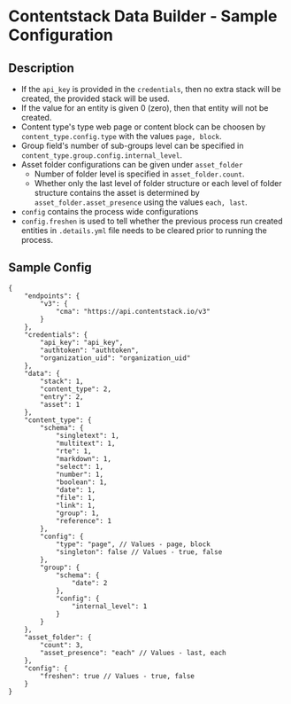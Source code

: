 # Contentstack Data Builder - Sample Configuration

## Description

  - If the `api_key` is provided in the `credentials`, then no extra stack will be created, the provided stack will be used.
  - If the value for an entity is given 0 (zero), then that entity will not be created.
  - Content type's type web page or content block can be choosen by `content_type.config.type` with the values `page, block`.
  - Group field's number of sub-groups level can be specified in `content_type.group.config.internal_level`.
  - Asset folder configurations can be given under `asset_folder`
    - Number of folder level is specified in `asset_folder.count`.
    - Whether only the last level of folder structure or each level of folder structure contains the asset is determined by `asset_folder.asset_presence` using the values `each, last`.
  - `config` contains the process wide configurations
  - `config.freshen` is used to tell whether the previous process run created entities in `.details.yml` file needs to be cleared prior to running the process.

## Sample Config

```
{
    "endpoints": {
        "v3": {
            "cma": "https://api.contentstack.io/v3"
        }
    },
    "credentials": {
        "api_key": "api_key",
        "authtoken": "authtoken",
        "organization_uid": "organization_uid"
    },
    "data": {
        "stack": 1,
        "content_type": 2,
        "entry": 2,
        "asset": 1
    },
    "content_type": {
        "schema": {
            "singletext": 1,
            "multitext": 1,
            "rte": 1,
            "markdown": 1,
            "select": 1,
            "number": 1,
            "boolean": 1,
            "date": 1,
            "file": 1,
            "link": 1,
            "group": 1,
            "reference": 1
        },
        "config": {
            "type": "page", // Values - page, block
            "singleton": false // Values - true, false
        },
        "group": {
            "schema": {
                "date": 2
            },
            "config": {
                "internal_level": 1
            }
        }
    },
    "asset_folder": {
        "count": 3,
        "asset_presence": "each" // Values - last, each
    },
    "config": {
        "freshen": true // Values - true, false
    }
}
```